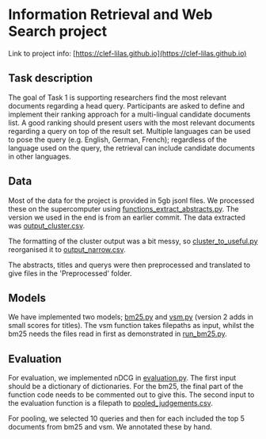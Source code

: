 # Information Retrieval and Web Search project

Link to project info: [https://clef-lilas.github.io](https://clef-lilas.github.io)

## Task description

The goal of Task 1 is supporting researchers find the most relevant documents regarding a head query. Participants are asked to define and implement their ranking approach for a multi-lingual candidate documents list. A good ranking should present users with the most relevant documents regarding a query on top of the result set. Multiple languages can be used to pose the query (e.g. English, German, French); regardless of the language used on the query, the retrieval can include candidate documents in other languages.

## Data

Most of the data for the project is provided in 5gb jsonl files. We processed these on the supercomputer using [functions_extract_abstracts.py](final/functions_extract_abstracts.py). The version we used in the end is from an earlier commit. The data extracted was [output_cluster.csv](output/output_cluster.csv).

The formatting of the cluster output was a bit messy, so [cluster_to_useful.py](cluster_to_useful.py) reorganised it to [output_narrow.csv](output/output_narrow.csv).

The abstracts, titles and querys were then preprocessed and translated to give files in the 'Preprocessed' folder.

## Models

We have implemented two models; [bm25.py](bm25.py) and [vsm.py](vsm.py) (version 2 adds in small scores for titles). The vsm function takes filepaths as input, whilst the bm25 needs the files read in first as demonstrated in [run_bm25.py](run_bm25.py).

## Evaluation

For evaluation, we implemented nDCG in [evaluation.py](evaluation.py). The first input should be a dictionary of dictionaries. For the bm25, the final part of the function code needs to be commented out to give this. The second input to the evaluation function is a filepath to [pooled_judgements.csv](pooled_judgements.csv).

For pooling, we selected 10 queries and then for each included the top 5 documents from bm25 and vsm. We annotated these by hand.

